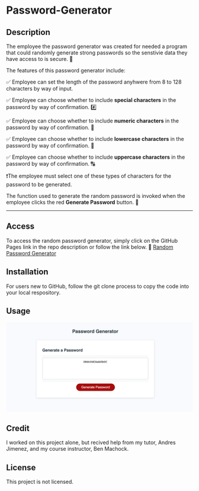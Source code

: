 # Password-Generator

## Description

The employee the password generator was created for needed a program that could randomly generate strong passwords so the senstivie data they have access to is secure. 🔐  

The features of this password generator include:
 
✅ Employee can set the length of the password anyhwere from 8 to 128 characters by way of input.  

✅ Employee can choose whether to include **special characters** in the password by way of confirmation. #️⃣ 

✅ Employee can choose whether to include **numeric characters** in the password by way of confirmation. 🔢

✅ Employee can choose whether to include **lowercase characters** in the password by way of confirmation. 🔡

✅ Employee can choose whether to include **uppercase characters** in the password by way of confirmation. 🔠

❗️The employee must select one of these types of characters for the password to be generated. 


The function used to generate the random password is invoked when the employee clicks the red **Generate Password** button. 🔴
_______________________________________________________________________

## Access 

To access the random password generator, simply click on the GitHub Pages link in the repo description or follow the link below. 🔗
[Random Password Generator](lillianedwards.github.io/Password-Generator)

## Installation 

For users new to GitHub, follow the git clone process to copy the code into your local respository. 

## Usage 

![alt text](./assets/images/PasswordGenerator.png)

## Credit

I worked on this project alone, but recived help from my tutor, Andres Jimenez, and my course instructor, Ben Machock.

## License
This project is not licensed.
